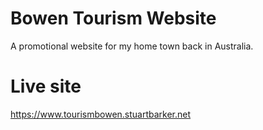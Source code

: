 # Bowen Tourism Website

A promotional website for my home town back in Australia.

# Live site
https://www.tourismbowen.stuartbarker.net

